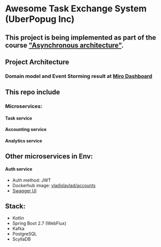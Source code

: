 # Awesome Task Exchange System (UberPopug Inc) 

## This project is being implemented as part of the course ["Asynchronous architecture"](https://education.borshev.com/architecture).

## Project Architecture
### Domain model and Event Storming result at [Miro Dashboard](https://miro.com/app/board/uXjVPMJI1FE=/?share_link_id=487431509477)


## This repo include 
### Microservices:
#### Task service
#### Accounting service 
#### Analytics service

## Other microservices in Env:
#### Auth service
* Auth method: JWT
* Dockerhub image: [vladislavlad/accounts](https://hub.docker.com/repository/docker/vladislavlad/accounts)
* [Swagger UI](http://localhost:8080/swagger-ui.html)

## Stack:
* Kotlin
* Spring Boot 2.7 (WebFlux)
* Kafka
* PostgreSQL
* ScyllaDB
